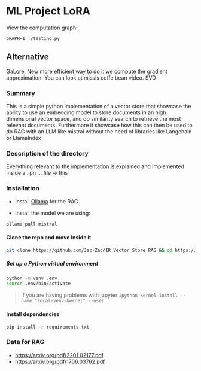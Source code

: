 # ML Project LoRA

View the computation graph:

```
GRAPH=1 ./testing.py
```

## Alternative

GaLore, New more efficient way to do it we compute the gradient approximation. You can look at missis coffe bean video. SVD

### Summary

This is a simple python implementation of a vector store that showcase the ability to use an embedding model to store documents in an high dimensional vector space, and do similarity search to retrieve the most relevant documents. Furthermore it showcase how this can then be used to do RAG with an LLM like mistral without the need of libraries like Langchain or LlamaIndex

### Description of the directory

Everything relevant to the implementation is explained and implemented inside a .ipn ... file -> this

### Installation

- Install [Ollama](https://ollama.com/) for the RAG

- Install the model we are using:

```bash
ollama pull mistral
```

#### Clone the repo and move inside it

```bash
git clone https://github.com/Jac-Zac/IR_Vector_Store_RAG && cd https://github.com/Jac-Zac/IR_Vector_Store_RA
```

##### Set up a Python virtual environment

```bash
python -m venv .env
source .env/bin/activate
```

> If you are having problems with jupyter
> `ipython kernel install --name "local-venv-kernel" --user`

#### Install dependencies

```bash
pip install -r requirements.txt
```

### Data for RAG

- https://arxiv.org/pdf/2201.02177.pdf
- https://arxiv.org/pdf/1706.03762.pdf
